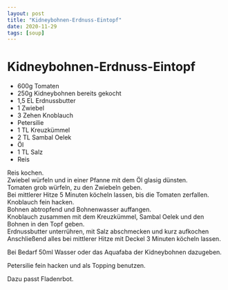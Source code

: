 ```yaml
---
layout: post
title: "Kidneybohnen-Erdnuss-Eintopf"
date: 2020-11-29
tags: [soup]
---
```

# Kidneybohnen-Erdnuss-Eintopf

- 600g Tomaten
- 250g Kidneybohnen bereits gekocht
- 1,5 EL Erdnussbutter
- 1 Zwiebel
- 3 Zehen Knoblauch
- Petersilie
- 1 TL Kreuzkümmel
- 2 TL Sambal Oelek
- Öl
- 1 TL Salz
- Reis


Reis kochen.  
Zwiebel würfeln und in einer Pfanne mit dem Öl glasig dünsten.  
Tomaten grob würfeln, zu den Zwiebeln geben.  
Bei mittlerer Hitze 5 Minuten köcheln lassen, bis die Tomaten zerfallen.  
Knoblauch fein hacken.  
Bohnen abtropfend und Bohnenwasser auffangen.  
Knoblauch zusammen mit dem Kreuzkümmel, Sambal Oelek und den Bohnen in den Topf geben.  
Erdnussbutter unterrühren, mit Salz abschmecken und kurz aufkochen
Anschließend alles bei mittlerer Hitze mit Deckel 3 Minuten köcheln lassen.  
  
Bei Bedarf 50ml Wasser oder das Aquafaba der Kidneybohnen dazugeben.  
  
Petersilie fein hacken und als Topping benutzen.  
  
Dazu passt Fladenrbot.  
